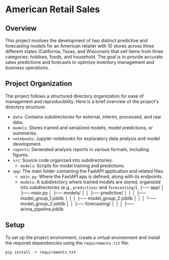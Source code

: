 # American Retail Sales

## Overview

This project involves the development of two distinct predictive and forecasting models for an American retailer with 10 stores across three different states (California, Texas, and Wisconsin) that sell items from three categories: hobbies, foods, and household. The goal is to provide accurate sales predictions and forecasts to optimize inventory management and business operations.

## Project Organization

The project follows a structured directory organization for ease of management and reproducibility. Here is a brief overview of the project's directory structure:

- `data`: Contains subdirectories for external, interim, processed, and raw data.
- `models`: Stores trained and serialized models, model predictions, or summaries.
- `notebooks`: Jupyter notebooks for exploratory data analysis and model development.
- `reports`: Generated analysis reports in various formats, including figures.
- `src`: Source code organized into subdirectories:
  - `models`: Scripts for model training and predictions.
- `app`: The main folder containing the FastAPI application and related files.
  - `main.py`: Where the FastAPI app is defined, along with its endpoints.
  - `models`: A subdirectory where trained models are stored, organized into subdirectories (e.g., `predictive/` and `forecasting/`).
├── app/
│   ├── main.py
│   ├── models/
│   │   ├── predictive/
│   │   │   ├── model_group_1.joblib
│   │   │   ├── model_group_2.joblib
│   │   │   └── model_group_2.joblib
│   │   ├── forecasting/
│   │   │   ├── arima_pipeline.joblib

## Setup

To set up the project environment, create a virtual environment and install the required dependencies using the `requirements.txt` file:

```shell
pip install -r requirements.txt
